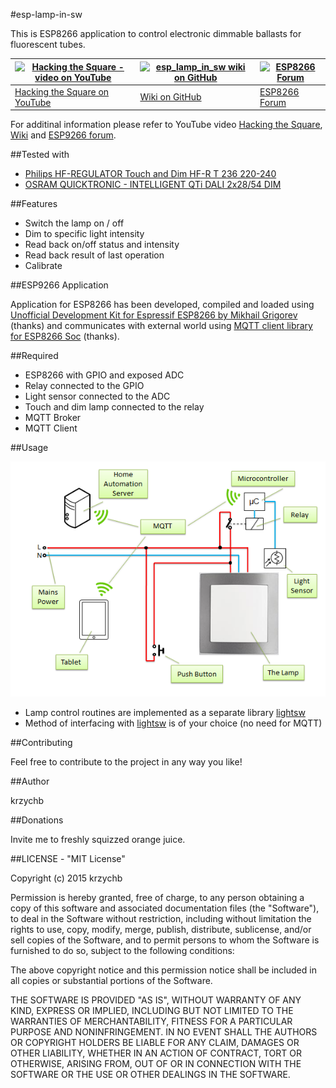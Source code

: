 #esp-lamp-in-sw

This is  ESP8266 application to control electronic dimmable ballasts for fluorescent tubes.

| [![Hacking the Square - video on YouTube](https://github.com/krzychb/esp_lamp_in_sw/blob/master/documents/info-on-youtube.png)](https://www.youtube.com/watch?v=OhAHjVcAv_0) | [![esp_lamp_in_sw wiki on GitHub](https://github.com/krzychb/esp_lamp_in_sw/blob/master/documents/wiki-on-github.png)](https://github.com/krzychb/esp_lamp_in_sw/wiki/) | [![ESP8266 Forum](https://github.com/krzychb/esp_lamp_in_sw/blob/master/documents/esp8266-forum.png)](http://www.esp8266.com/viewtopic.php?f=11&t=4782) |
| --- | --- | --- |
| [Hacking the Square on YouTube](https://www.youtube.com/watch?v=OhAHjVcAv_0) | [Wiki on GitHub](https://github.com/krzychb/esp_lamp_in_sw/wiki/) | [ESP8266 Forum](http://www.esp8266.com/viewtopic.php?f=11&t=4782) |

For additinal information  please refer to YouTube video [Hacking the Square](https://www.youtube.com/watch?v=OhAHjVcAv_0), [Wiki](https://github.com/krzychb/esp_lamp_in_sw/wiki/) and [ESP9266 forum](http://www.esp8266.com/viewtopic.php?f=11&t=4782).




##Tested with

* [Philips HF-REGULATOR Touch and Dim HF-R T 236 220-240](http://www.lighting.philips.com/pwc_li/in_en/assets/docs/products/DALI%20Dimmable%20Ballast.pdf)
* [OSRAM QUICKTRONIC - INTELLIGENT QTi DALI 2x28/54 DIM](https://www.osram.com/media/resource/hires/335428/data-sheet-for-product-families-osram-qti-dali...dim.pdf)


##Features

* Switch the lamp on / off
* Dim to specific light intensity
* Read back on/off status and intensity
* Read back result of last operation
* Calibrate


##ESP9266 Application

Application for ESP8266 has been developed, compiled and loaded using [Unofficial Development Kit for Espressif ESP8266 by Mikhail Grigorev](http://programs74.ru/udkew-en.html) (thanks) and  communicates with external world using [MQTT client library for ESP8266 Soc](https://github.com/tuanpmt/esp_mqtt) (thanks). 


##Required

* ESP8266 with GPIO and exposed ADC
* Relay connected to the GPIO
* Light sensor connected to the ADC
* Touch and dim lamp connected to the relay
* MQTT Broker
* MQTT Client


##Usage

![alt Overview schematics](documents/overview_schematics.png)

* Lamp control routines are implemented as a separate library [lightsw](lightsw/)
* Method of interfacing with [lightsw](lightsw/) is of your choice (no need for MQTT)


##Contributing

Feel free to contribute to the project in any way you like!


##Author

krzychb


##Donations

Invite me to freshly squizzed orange juice.


##LICENSE - "MIT License"

Copyright (c) 2015 krzychb

Permission is hereby granted, free of charge, to any person obtaining a copy of this software and associated documentation files (the "Software"), to deal in the Software without restriction, including without limitation the rights to use, copy, modify, merge, publish, distribute, sublicense, and/or sell copies of the Software, and to permit persons to whom the Software is furnished to do so, subject to the following conditions:

The above copyright notice and this permission notice shall be included in all copies or substantial portions of the Software.

THE SOFTWARE IS PROVIDED "AS IS", WITHOUT WARRANTY OF ANY KIND, EXPRESS OR IMPLIED, INCLUDING BUT NOT LIMITED TO THE WARRANTIES OF MERCHANTABILITY, FITNESS FOR A PARTICULAR PURPOSE AND NONINFRINGEMENT. IN NO EVENT SHALL THE AUTHORS OR COPYRIGHT HOLDERS BE LIABLE FOR ANY CLAIM, DAMAGES OR OTHER LIABILITY, WHETHER IN AN ACTION OF CONTRACT, TORT OR OTHERWISE, ARISING FROM, OUT OF OR IN CONNECTION WITH THE SOFTWARE OR THE USE OR OTHER DEALINGS IN THE SOFTWARE.
